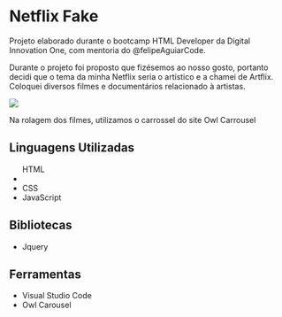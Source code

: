<h1> Netflix Fake</h1>

<p>Projeto elaborado durante o bootcamp HTML Developer da Digital Innovation One, com mentoria do @felipeAguiarCode.</p>

<p>Durante o projeto foi proposto que fizésemos ao nosso gosto, portanto decidi que o tema da minha Netflix seria o artístico e a chamei de Artflix. Coloquei diversos filmes e documentários relacionado à artistas.</p>

![](https://i.imgur.com/XwXCJPV.png)

<p> Na rolagem dos filmes, utilizamos o carrossel do site Owl Carrousel</p>

<h2>Linguagens Utilizadas</h2>
<ul>
HTML
<li>
</li>
<li>
CSS
</li>
<li>
JavaScript
</li>
</ul>

<h2>Bibliotecas</h2>
<ul>
<li>
Jquery
</li>
</ul>

<h2>Ferramentas</h2>
<ul>
<li>
Visual Studio Code
</li>
<li>
Owl Carousel
</li>
</ul>
